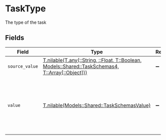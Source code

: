 # TaskType

The type of the task


## Fields

| Field                                                                                                                                              | Type                                                                                                                                               | Required                                                                                                                                           | Description                                                                                                                                        | Example                                                                                                                                            |
| -------------------------------------------------------------------------------------------------------------------------------------------------- | -------------------------------------------------------------------------------------------------------------------------------------------------- | -------------------------------------------------------------------------------------------------------------------------------------------------- | -------------------------------------------------------------------------------------------------------------------------------------------------- | -------------------------------------------------------------------------------------------------------------------------------------------------- |
| `source_value`                                                                                                                                     | [T.nilable(T.any(::String, ::Float, T::Boolean, Models::Shared::TaskSchemas4, T::Array[::Object]))](../../models/shared/taskschemassourcevalue.md) | :heavy_minus_sign:                                                                                                                                 | N/A                                                                                                                                                |                                                                                                                                                    |
| `value`                                                                                                                                            | [T.nilable(Models::Shared::TaskSchemasValue)](../../models/shared/taskschemasvalue.md)                                                             | :heavy_minus_sign:                                                                                                                                 | The unified value for the type of the task. If the provider does not specify this type, the value will be set to UnmappedValue                     | action                                                                                                                                             |